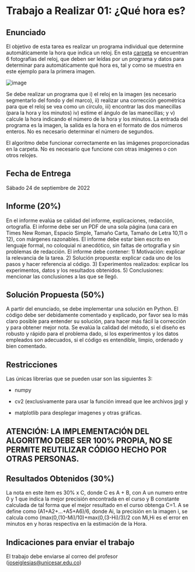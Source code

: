 # Trabajo a Realizar 01: ¿Qué hora es?

## Enunciado

El objetivo de esta tarea es realizar un programa individual que determine automáticamente la hora que indica un reloj. En esta [carpeta](https://github.com/joseramoniglesias/Tratamiento_Senales/tree/main/Tareas/Tarea_1/Im%C3%A1genes) se encuentran 6 fotografías del reloj, que deben ser leídas por un programa y datos para determinar para automáticamente qué hora es, tal y como se muestra en este ejemplo para la primera imagen.

![image](https://user-images.githubusercontent.com/38440709/224081127-537de51b-d96d-4ccd-909f-abad9dcc033a.png)


Se debe realizar un programa que i) el reloj en la imagen (es necesario segmentarlo del fondo y del marco), ii) realizar una corrección geométrica para que el reloj se vea como un círculo, iii) encontrar las dos manecillas (para la hora y los minutos) iv) estime el ángulo de las manecillas; y v) calcule la hora indicando el número de la hora y los minutos. La entrada del programa es la imagen, la salida es la hora en el formato de dos números enteros. No es necesario determinar el número de segundos.

El algoritmo debe funcionar correctamente en las imágenes proporcionadas en la carpeta. No es necesario que funcione con otras imágenes o con otros relojes.

## Fecha de Entrega

Sábado 24 de septiembre de 2022

## Informe (20%)

En el informe evalúa se calidad del informe, explicaciones, redacción, ortografía. El informe debe ser un PDF de una sola página (una cara en Times New Roman, Espacio Simple, Tamaño Carta, Tamaño de Letra 10,11 o 12), con márgenes razonables. El informe debe estar bien escrito en lenguaje formal, no coloquial ni anecdótico, sin faltas de ortografía y sin problemas de redacción. El informe debe contener: 1) Motivación: explicar la relevancia de la tarea. 2) Solución propuesta: explicar cada uno de los pasos y hacer referencia al código. 3) Experimentos realizados: explicar los experimentos, datos y los resultados obtenidos. 5) Conclusiones: mencionar las conclusiones a las que se llegó. 

## Solución Propuesta (50%)

A partir del enunciado, se debe implementar una solución en Python. El código debe ser debidamente comentado y explicado, por favor sea lo más claro posible para entender su solución, para hacer más fácil la corrección y para obtener mejor nota. Se evalúa la calidad del método, si el diseño es robusto y rápido para el problema dado, si los experimentos y los datos empleados son adecuados, si el código es entendible, limpio, ordenado y bien comentado.

## Restricciones

Las únicas librerías que se pueden usar son las siguientes 3:

* numpy

* cv2 (exclusivamente para usar la función imread que lee archivos jpg) y

* matplotlib para desplegar imagenes y otras gráficas.

## ATENCIÓN: LA IMPLEMENTACIÓN DEL ALGORITMO DEBE SER 100% PROPIA, NO SE PERMITE REUTILIZAR CÓDIGO HECHO POR OTRAS PERSONAS.

## Resultados Obtenidos (30%)

La nota en este ítem es 30% x C, donde C es A + B, con A un numero entre 0 y 1 que indica la mejor precisión encontrada en el curso y B constante calculada de tal forma que el mejor resultado en el curso obtenga C=1. A se define como (A1+A2+...+A5+A6)/6, donde Ai, la precisión en la imagen i, se calcula como (max(0,(10-Mi)/10)+max(0,(3-Hi)/3)/2 con Mi,Hi es el error en minutos en y horas respectiva en la estimación de la Hora.

## Indicaciones para enviar el trabajo

El trabajo debe enviarse al correo del profesor (joseiglesias@unicesar.edu.co)
